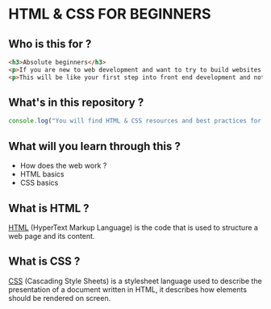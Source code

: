 # HTML & CSS FOR BEGINNERS

## Who is this for ?
``` HTML
<h3>Absolute beginners</h3>
<p>If you are new to web development and want to try to build websites from scratch, this repository is for you.</p>
<p>This will be like your first step into front end development and note that you will not learn everything simply because nobody<br> has all knowledge, so this is just to make you gain time and know where to start.</p>
```

## What's in this repository ?
```javascript
console.log("You will find HTML & CSS resources and best practices for beginners.")
```

## What will you learn through this ?
* How does the web work ?
* HTML basics
* CSS basics

## What is HTML ?
[HTML](https://developer.mozilla.org/en-US/docs/Web/HTML) (HyperText Markup Language) is the code that is used to structure a web page and its content.
## What is CSS ?
[CSS](https://developer.mozilla.org/en-US/docs/Web/CSS) (Cascading Style Sheets) is a stylesheet language used to describe the presentation of a document written in HTML, it describes how elements should be rendered on screen.

